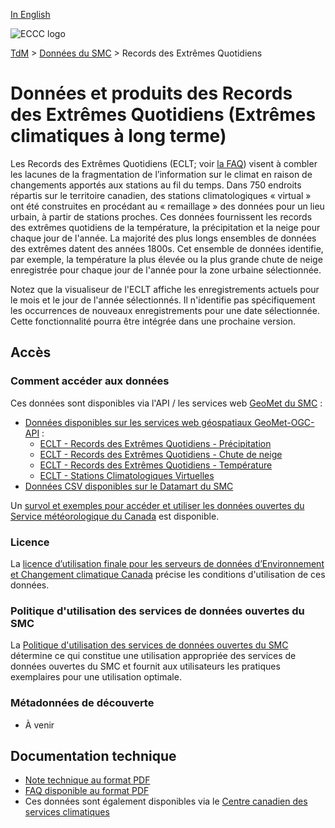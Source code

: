 [In English](readme_climateltce_en.md)

![ECCC logo](../../img_eccc-logo.png)

[TdM](../../readme_fr.md) > [Données du SMC](../readme_fr.md) > Records des Extrêmes Quotidiens

# Données et produits des Records des Extrêmes Quotidiens (Extrêmes climatiques à long terme)

Les Records des Extrêmes Quotidiens (ECLT; voir [la FAQ](https://www.canada.ca/fr/environnement-changement-climatique/services/changements-climatiques/centre-canadien-services-climatiques/afficher-telecharger/foire-questions-extremes-climatiques-long-terme.html)) visent à combler les lacunes de la fragmentation de l’information sur le climat en raison de changements apportés aux stations au fil du temps. Dans 750 endroits répartis sur le territoire canadien, des stations climatologiques « virtual » ont été construites en procédant au « remaillage » des données pour un lieu urbain, à partir de stations proches. Ces données fournissent les records des extrêmes quotidiens de la température, la précipitation et la neige pour chaque jour de l'année. La majorité des plus longs ensembles de données des extrêmes datent des années 1800s. Cet ensemble de données identifie, par exemple, la température la plus élevée ou la plus grande chute de neige enregistrée pour chaque jour de l'année pour la zone urbaine sélectionnée.
 
Notez que la visualiseur de l'ECLT affiche les enregistrements actuels pour le mois et le jour de l'année sélectionnés. Il n'identifie pas spécifiquement les occurrences de nouveaux enregistrements pour une date sélectionnée. Cette fonctionnalité pourra être intégrée dans une prochaine version.

## Accès

### Comment accéder aux données

Ces données sont disponibles via l'API / les services web [GeoMet du SMC](../../msc-geomet/readme_fr.md) :

* [Données disponibles sur les services web géospatiaux GeoMet-OGC-API](https://api.meteo.gc.ca/) :
    * [ECLT - Records des Extrêmes Quotidiens - Précipitation](https://api.meteo.gc.ca/collections/ltce-precipitation)
    * [ECLT - Records des Extrêmes Quotidiens - Chute de neige](https://api.meteo.gc.ca/collections/ltce-snowfall)
    * [ECLT - Records des Extrêmes Quotidiens - Température](https://api.meteo.gc.ca/collections/ltce-temperature)
    * [ECLT - Stations Climatologiques Virtuelles ](https://api.meteo.gc.ca/collections/ltce-stations)
* [Données CSV disponibles sur le Datamart du SMC](readme_climateltce-datamart_fr.md)

Un [survol et exemples pour accéder et utiliser les données ouvertes du Service météorologique du Canada](../../usage/readme_fr.md) est disponible.

### Licence

La [licence d’utilisation finale pour les serveurs de données d’Environnement et Changement climatique Canada](../../licence/readme_fr.md) précise les conditions d'utilisation de ces données.

### Politique d'utilisation des services de données ouvertes du SMC

La [Politique d'utilisation des services de données ouvertes du SMC](../../usage-policy/readme_fr.md) détermine ce qui constitue une utilisation appropriée des services de données ouvertes du SMC et fournit aux utilisateurs les pratiques exemplaires pour une utilisation optimale.

### Métadonnées de découverte

* À venir

## Documentation technique

* [Note technique au format PDF](https://collaboration.cmc.ec.gc.ca/cmc/cmos/public_doc/msc-data/climate_ltce/LTCE_Technical_Documentation_FR.pdf)
* [FAQ disponible au format PDF](https://collaboration.cmc.ec.gc.ca/cmc/cmos/public_doc/msc-data/climate_ltce/FAQ_LTCE_Jan_2021_FR.pdf)
* Ces données sont également disponibles via le [Centre canadien des services climatiques](https://www.canada.ca/fr/environnement-changement-climatique/services/changements-climatiques/centre-canadien-services-climatiques/a-propos.html)